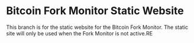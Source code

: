 # Bitcoin Fork Monitor Static Website

This branch is for the static website for the Bitcoin Fork Monitor. The static site will only be used when the Fork Monitor is not active.RE